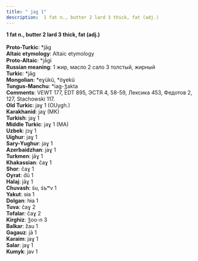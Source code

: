 ```yaml
---
title: " jaɣ 1"
description:  1 fat n., butter 2 lard 3 thick, fat (adj.)
---
```

<strong> 1 fat n., butter 2 lard 3 thick, fat (adj.)</strong><br><br>
<strong>Proto-Turkic</strong>:  *jāg<br>
<strong>Altaic etymology</strong>:  Altaic etymology<br>
<strong> Proto-Altaic</strong>:  *i̯ā́gi<br>
<strong>Russian meaning</strong>:  1 жир, масло 2 сало 3 толстый, жирный<br>
<strong>Turkic</strong>:  *jāg<br>
<strong>Mongolian</strong>:  *eɣükü, *öɣekü<br>
<strong>Tungus-Manchu</strong>:  *iag-ǯakta<br>
<strong>Comments</strong>:  VEWT 177, EDT 895, ЭСТЯ 4, 58-59, Лексика 453, Федотов 2, 127, Stachowski 117.<br>
<strong>Old Turkic</strong>:  jaɣ 1 (OUygh.)<br>
<strong>Karakhanid</strong>:  jaɣ (MK)<br>
<strong>Turkish</strong>:  jaɣ 1<br>
<strong>Middle Turkic</strong>:  jaɣ 1 (MA)<br>
<strong>Uzbek</strong>:  jɔɣ 1<br>
<strong>Uighur</strong>:  jaɣ 1<br>
<strong>Sary-Yughur</strong>:  jaɣ 1<br>
<strong>Azerbaidzhan</strong>:  jaɣ 1<br>
<strong>Turkmen</strong>:  jāɣ 1<br>
<strong>Khakassian</strong>:  čaɣ 1<br>
<strong>Shor</strong>:  čaɣ 1<br>
<strong>Oyrat</strong>:  d́ū 1<br>
<strong>Halaj</strong>:  jāɣ 1<br>
<strong>Chuvash</strong>:  śu, śъʷv 1<br>
<strong>Yakut</strong>:  sɨa 1<br>
<strong>Dolgan</strong>:  hɨa 1<br>
<strong>Tuva</strong>:  čaɣ 2<br>
<strong>Tofalar</strong>:  čaɣ 2<br>
<strong>Kirghiz</strong>:  ǯoo-n 3<br>
<strong>Balkar</strong>:  žau 1<br>
<strong>Gagauz</strong>:  jā 1<br>
<strong>Karaim</strong>:  jaɣ 1<br>
<strong>Salar</strong>:  jaɣ 1<br>
<strong>Kumyk</strong>:  jav 1<br>


